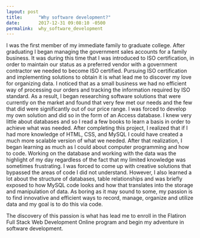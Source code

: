 ```yaml
---
layout: post
title:      "Why software development?"
date:       2017-12-31 09:08:10 -0500
permalink:  why_software_development
---
```



I was the first member of my immediate family to graduate college. After graduating I began managing the government sales accounts for a family business. It was during this time that I was introduced to ISO certification, in order to maintain our status as a preferred vendor with a government contractor we needed to become ISO certified. Pursuing ISO certification and implementing solutions to obtain it is what lead me to discover my love for organizing data. I noticed that as a small business we had no efficient way of processing our orders and tracking the information required by ISO standard. As a result, I began researching software solutions that were currently on the market and found that very few met our needs and the few that did were significantly out of our price range. I was forced to develop my own solution and did so in the form of an Access database. I knew very little about databases and so I read a few books to learn a basis in order to achieve what was needed. After completing this project, I realized that if I had more knowledge of HTML, CSS, and MySQL I could have created a much more scalable version of what we needed. After that realization, I began learning as much as I could about computer programming and how to code. Working on the database and working with the data was the highlight of my day regardless of the fact that my limited knowledge was sometimes frustrating. I was forced to come up with creative solutions that bypassed the areas of code I did not understand. However, I also learned a lot about the structure of databases, table relationships and was briefly exposed to how MySQL code looks and how that translates into the storage and manipulation of data. As boring as it may sound to some, my passion is to find innovative and efficient ways to record, manage, organize and utilize data and my goal is to do this via code.

The discovery of this passion is what has lead me to enroll in the Flatiron Full Stack Web Development Online program and begin my adventure in software development.


